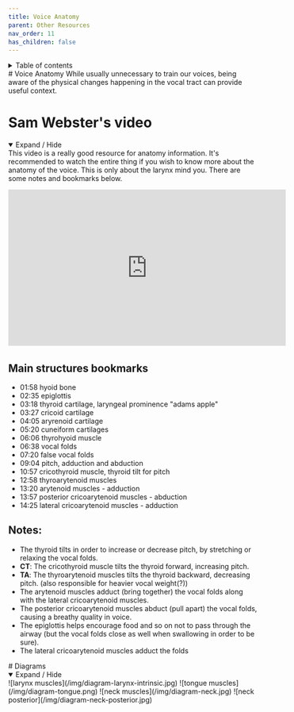 ```yaml
---
title: Voice Anatomy
parent: Other Resources
nav_order: 11
has_children: false
---
```

<details closed markdown="block">
  <summary>
    Table of contents
  </summary>
{: .text-delta }
1. TOC
{:toc}
</details>
# Voice Anatomy
While usually unnecessary to train our voices, being aware of the physical changes happening in the vocal tract can provide useful context. 

# Sam Webster's video
<details open markdown="block">
  <summary>
    Expand / Hide
  </summary>
This video is a really good resource for anatomy information. It's recommended to watch the entire thing if you wish to know more about the anatomy of the voice. This is only about the larynx mind you. There are some notes and bookmarks below.
<p align="left">
  <iframe width="560" height="315" src="https://www.youtube.com/embed/mtqpyzS48zA" title="YouTube video player" frameborder="0" allow="accelerometer; autoplay; clipboard-write; encrypted-media; gyroscope; picture-in-picture" allowfullscreen></iframe>
</p>

## Main structures bookmarks
- 01:58 hyoid bone
- 02:35 epiglottis
- 03:18 thyroid cartilage, laryngeal prominence "adams apple"
- 03:27 cricoid cartilage
- 04:05 aryrenoid cartilage
- 05:20 cuneiform cartilages
- 06:06 thyrohyoid muscle
- 06:38 vocal folds
- 07:20 false vocal folds
- 09:04 pitch, adduction and abduction
- 10:57 cricothyroid muscle, thyroid tilt for pitch
- 12:58 thyroarytenoid muscles
- 13:20 arytenoid muscles - adduction
- 13:57 posterior cricoarytenoid muscles - abduction
- 14:25 lateral cricoarytenoid muscles - adduction

## Notes:
- The thyroid tilts in order to increase or decrease pitch, by stretching or relaxing the vocal folds.
- **CT**: The cricothyroid muscle tilts the thyroid forward, increasing pitch.
- **TA**: The thyroarytenoid muscles tilts the thyroid backward, decreasing pitch. (also responsible for heavier vocal weight(?))
- The arytenoid muscles adduct (bring together) the vocal folds along with the lateral cricoarytenoid muscles.
- The posterior cricoarytenoid muscles abduct (pull apart) the vocal folds, causing a breathy quality in voice.
- The epiglottis helps encourage food and so on not to pass through the airway (but the vocal folds close as well when swallowing in order to be sure).
- The lateral cricoarytenoid muscles adduct the folds

</details>
# Diagrams
<details open markdown="block">
  <summary>
    Expand / Hide
  </summary>
![larynx muscles](/img/diagram-larynx-intrinsic.jpg)
![tongue muscles](/img/diagram-tongue.png)
![neck muscles](/img/diagram-neck.jpg)
![neck posterior](/img/diagram-neck-posterior.jpg)

</details>
